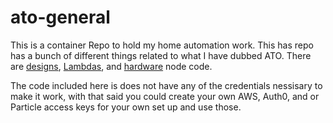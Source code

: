 # ato-general

This is a container Repo to hold my home automation work. This has repo has a bunch of different things related to what I have dubbed ATO. There are [designs](https://github.com/benwestrate/ato-general/tree/master/Designs), [Lambdas](https://github.com/benwestrate/ato-general/tree/master/lambas), and [hardware](https://github.com/benwestrate/ato-general/tree/master/hardware) node code. 

The code included here is does not have any of the credentials nessisary to make it work, with that said you could create your own AWS, Auth0, and or Particle access keys for your own set up and use those. 
